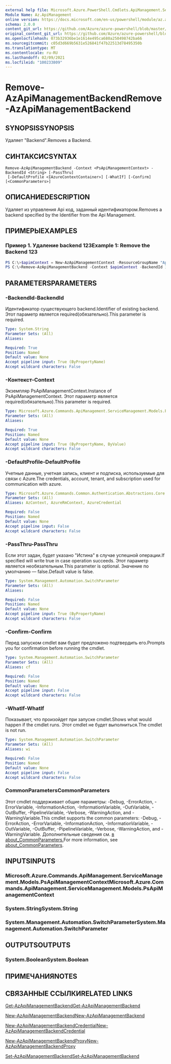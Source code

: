 ```yaml
---
external help file: Microsoft.Azure.PowerShell.Cmdlets.ApiManagement.ServiceManagement.dll-Help.xml
Module Name: Az.ApiManagement
online version: https://docs.microsoft.com/en-us/powershell/module/az.apimanagement/remove-azapimanagementbackend
schema: 2.0.0
content_git_url: https://github.com/Azure/azure-powershell/blob/master/src/ApiManagement/ApiManagement/help/Remove-AzApiManagementBackend.md
original_content_git_url: https://github.com/Azure/azure-powershell/blob/master/src/ApiManagement/ApiManagement/help/Remove-AzApiManagementBackend.md
ms.openlocfilehash: 073b32936be1e1614e495ca680a250498742ba66
ms.sourcegitcommit: c05d3d669b5631e526841f47b22513d78495350b
ms.translationtype: MT
ms.contentlocale: ru-RU
ms.lasthandoff: 02/09/2021
ms.locfileid: "100233809"
---
```

# <span data-ttu-id="73557-101">Remove-AzApiManagementBackend</span><span class="sxs-lookup"><span data-stu-id="73557-101">Remove-AzApiManagementBackend</span></span>

## <span data-ttu-id="73557-102">SYNOPSIS</span><span class="sxs-lookup"><span data-stu-id="73557-102">SYNOPSIS</span></span>
<span data-ttu-id="73557-103">Удаляет "Backend".</span><span class="sxs-lookup"><span data-stu-id="73557-103">Removes a Backend.</span></span>

## <span data-ttu-id="73557-104">СИНТАКСИС</span><span class="sxs-lookup"><span data-stu-id="73557-104">SYNTAX</span></span>

```
Remove-AzApiManagementBackend -Context <PsApiManagementContext> -BackendId <String> [-PassThru]
 [-DefaultProfile <IAzureContextContainer>] [-WhatIf] [-Confirm] [<CommonParameters>]
```

## <span data-ttu-id="73557-105">ОПИСАНИЕ</span><span class="sxs-lookup"><span data-stu-id="73557-105">DESCRIPTION</span></span>
<span data-ttu-id="73557-106">Удаляет из управления Api код, заданный идентификатором.</span><span class="sxs-lookup"><span data-stu-id="73557-106">Removes a backend specified by the Identifier from the Api Management.</span></span>

## <span data-ttu-id="73557-107">ПРИМЕРЫ</span><span class="sxs-lookup"><span data-stu-id="73557-107">EXAMPLES</span></span>

### <span data-ttu-id="73557-108">Пример 1. Удаление backend 123</span><span class="sxs-lookup"><span data-stu-id="73557-108">Example 1: Remove the Backend 123</span></span>
```powershell
PS C:\>$apimContext = New-AzApiManagementContext -ResourceGroupName "Api-Default-WestUS" -ServiceName "contoso"
PS C:\>Remove-AzApiManagementBackend -Context $apimContext -BackendId 123 -PassThru
```

## <span data-ttu-id="73557-109">PARAMETERS</span><span class="sxs-lookup"><span data-stu-id="73557-109">PARAMETERS</span></span>

### <span data-ttu-id="73557-110">-BackendId</span><span class="sxs-lookup"><span data-stu-id="73557-110">-BackendId</span></span>
<span data-ttu-id="73557-111">Идентификатор существующего backend.</span><span class="sxs-lookup"><span data-stu-id="73557-111">Identifier of existing backend.</span></span>
<span data-ttu-id="73557-112">Этот параметр является required(обязательно).</span><span class="sxs-lookup"><span data-stu-id="73557-112">This parameter is required.</span></span>

```yaml
Type: System.String
Parameter Sets: (All)
Aliases:

Required: True
Position: Named
Default value: None
Accept pipeline input: True (ByPropertyName)
Accept wildcard characters: False
```

### <span data-ttu-id="73557-113">-Контекст</span><span class="sxs-lookup"><span data-stu-id="73557-113">-Context</span></span>
<span data-ttu-id="73557-114">Экземпляр PsApiManagementContext.</span><span class="sxs-lookup"><span data-stu-id="73557-114">Instance of PsApiManagementContext.</span></span>
<span data-ttu-id="73557-115">Этот параметр является required(обязательно).</span><span class="sxs-lookup"><span data-stu-id="73557-115">This parameter is required.</span></span>

```yaml
Type: Microsoft.Azure.Commands.ApiManagement.ServiceManagement.Models.PsApiManagementContext
Parameter Sets: (All)
Aliases:

Required: True
Position: Named
Default value: None
Accept pipeline input: True (ByPropertyName, ByValue)
Accept wildcard characters: False
```

### <span data-ttu-id="73557-116">-DefaultProfile</span><span class="sxs-lookup"><span data-stu-id="73557-116">-DefaultProfile</span></span>
<span data-ttu-id="73557-117">Учетные данные, учетная запись, клиент и подписка, используемые для связи с Azure.</span><span class="sxs-lookup"><span data-stu-id="73557-117">The credentials, account, tenant, and subscription used for communication with azure.</span></span>

```yaml
Type: Microsoft.Azure.Commands.Common.Authentication.Abstractions.Core.IAzureContextContainer
Parameter Sets: (All)
Aliases: AzContext, AzureRmContext, AzureCredential

Required: False
Position: Named
Default value: None
Accept pipeline input: False
Accept wildcard characters: False
```

### <span data-ttu-id="73557-118">-PassThru</span><span class="sxs-lookup"><span data-stu-id="73557-118">-PassThru</span></span>
<span data-ttu-id="73557-119">Если этот задан, будет указано "Истина" в случае успешной операции.</span><span class="sxs-lookup"><span data-stu-id="73557-119">If specified will write true in case operation succeeds.</span></span>
<span data-ttu-id="73557-120">Этот параметр является необязательным.</span><span class="sxs-lookup"><span data-stu-id="73557-120">This parameter is optional.</span></span>
<span data-ttu-id="73557-121">Значение по умолчанию — false.</span><span class="sxs-lookup"><span data-stu-id="73557-121">Default value is false.</span></span>

```yaml
Type: System.Management.Automation.SwitchParameter
Parameter Sets: (All)
Aliases:

Required: False
Position: Named
Default value: None
Accept pipeline input: True (ByPropertyName)
Accept wildcard characters: False
```

### <span data-ttu-id="73557-122">-Confirm</span><span class="sxs-lookup"><span data-stu-id="73557-122">-Confirm</span></span>
<span data-ttu-id="73557-123">Перед запуском cmdlet вам будет предложено подтвердить его.</span><span class="sxs-lookup"><span data-stu-id="73557-123">Prompts you for confirmation before running the cmdlet.</span></span>

```yaml
Type: System.Management.Automation.SwitchParameter
Parameter Sets: (All)
Aliases: cf

Required: False
Position: Named
Default value: None
Accept pipeline input: False
Accept wildcard characters: False
```

### <span data-ttu-id="73557-124">-WhatIf</span><span class="sxs-lookup"><span data-stu-id="73557-124">-WhatIf</span></span>
<span data-ttu-id="73557-125">Показывает, что произойдет при запуске cmdlet.</span><span class="sxs-lookup"><span data-stu-id="73557-125">Shows what would happen if the cmdlet runs.</span></span> <span data-ttu-id="73557-126">Этот cmdlet не будет выполниться.</span><span class="sxs-lookup"><span data-stu-id="73557-126">The cmdlet is not run.</span></span>

```yaml
Type: System.Management.Automation.SwitchParameter
Parameter Sets: (All)
Aliases: wi

Required: False
Position: Named
Default value: None
Accept pipeline input: False
Accept wildcard characters: False
```

### <span data-ttu-id="73557-127">CommonParameters</span><span class="sxs-lookup"><span data-stu-id="73557-127">CommonParameters</span></span>
<span data-ttu-id="73557-128">Этот cmdlet поддерживает общие параметры: -Debug, -ErrorAction, -ErrorVariable, -InformationAction, -InformationVariable, -OutVariable, -OutBuffer, -PipelineVariable, -Verbose, -WarningAction, and -WarningVariable.</span><span class="sxs-lookup"><span data-stu-id="73557-128">This cmdlet supports the common parameters: -Debug, -ErrorAction, -ErrorVariable, -InformationAction, -InformationVariable, -OutVariable, -OutBuffer, -PipelineVariable, -Verbose, -WarningAction, and -WarningVariable.</span></span> <span data-ttu-id="73557-129">Дополнительные сведения см. [в about_CommonParameters.](http://go.microsoft.com/fwlink/?LinkID=113216)</span><span class="sxs-lookup"><span data-stu-id="73557-129">For more information, see [about_CommonParameters](http://go.microsoft.com/fwlink/?LinkID=113216).</span></span>

## <span data-ttu-id="73557-130">INPUTS</span><span class="sxs-lookup"><span data-stu-id="73557-130">INPUTS</span></span>

### <span data-ttu-id="73557-131">Microsoft.Azure.Commands.ApiManagement.ServiceManagement.Models.PsApiManagementContext</span><span class="sxs-lookup"><span data-stu-id="73557-131">Microsoft.Azure.Commands.ApiManagement.ServiceManagement.Models.PsApiManagementContext</span></span>

### <span data-ttu-id="73557-132">System.String</span><span class="sxs-lookup"><span data-stu-id="73557-132">System.String</span></span>

### <span data-ttu-id="73557-133">System.Management.Automation.SwitchParameter</span><span class="sxs-lookup"><span data-stu-id="73557-133">System.Management.Automation.SwitchParameter</span></span>

## <span data-ttu-id="73557-134">OUTPUTS</span><span class="sxs-lookup"><span data-stu-id="73557-134">OUTPUTS</span></span>

### <span data-ttu-id="73557-135">System.Boolean</span><span class="sxs-lookup"><span data-stu-id="73557-135">System.Boolean</span></span>

## <span data-ttu-id="73557-136">ПРИМЕЧАНИЯ</span><span class="sxs-lookup"><span data-stu-id="73557-136">NOTES</span></span>

## <span data-ttu-id="73557-137">СВЯЗАННЫЕ ССЫЛКИ</span><span class="sxs-lookup"><span data-stu-id="73557-137">RELATED LINKS</span></span>

[<span data-ttu-id="73557-138">Get-AzApiManagementBackend</span><span class="sxs-lookup"><span data-stu-id="73557-138">Get-AzApiManagementBackend</span></span>](./Get-AzApiManagementBackend.md)

[<span data-ttu-id="73557-139">New-AzApiManagementBackend</span><span class="sxs-lookup"><span data-stu-id="73557-139">New-AzApiManagementBackend</span></span>](./New-AzApiManagementBackend.md)

[<span data-ttu-id="73557-140">New-AzApiManagementBackendCredential</span><span class="sxs-lookup"><span data-stu-id="73557-140">New-AzApiManagementBackendCredential</span></span>](./New-AzApiManagementBackendCredential.md)

[<span data-ttu-id="73557-141">New-AzApiManagementBackendProxy</span><span class="sxs-lookup"><span data-stu-id="73557-141">New-AzApiManagementBackendProxy</span></span>](./New-AzApiManagementBackendProxy.md)

[<span data-ttu-id="73557-142">Set-AzApiManagementBackend</span><span class="sxs-lookup"><span data-stu-id="73557-142">Set-AzApiManagementBackend</span></span>](./Set-AzApiManagementBackend.md)
